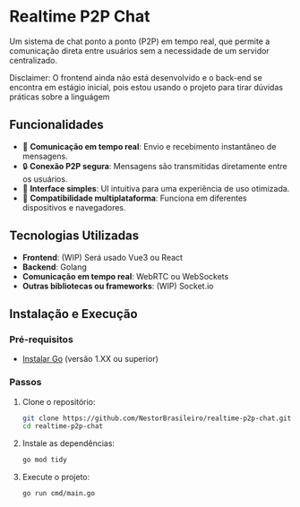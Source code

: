 # Realtime P2P Chat  

Um sistema de chat ponto a ponto (P2P) em tempo real, que permite a comunicação direta entre usuários sem a necessidade de um servidor centralizado.  

Disclaimer: O frontend ainda não está desenvolvido e o back-end se encontra em estágio inicial, pois estou usando o projeto para tirar dúvidas práticas sobre a linguágem

## Funcionalidades  

- 📡 **Comunicação em tempo real**: Envio e recebimento instantâneo de mensagens.  
- 🔒 **Conexão P2P segura**: Mensagens são transmitidas diretamente entre os usuários.  
- 💬 **Interface simples**: UI intuitiva para uma experiência de uso otimizada.  
- 📱 **Compatibilidade multiplataforma**: Funciona em diferentes dispositivos e navegadores.  

## Tecnologias Utilizadas  

- **Frontend**: (WIP) Será usado Vue3 ou React 
- **Backend**: Golang
- **Comunicação em tempo real**: WebRTC ou WebSockets  
- **Outras bibliotecas ou frameworks**: (WIP) Socket.io 

## Instalação e Execução  

### Pré-requisitos  

- [Instalar Go](https://golang.org/dl/) (versão 1.XX ou superior)  

### Passos  

1. Clone o repositório:  
   ```bash
   git clone https://github.com/NestorBrasileiro/realtime-p2p-chat.git
   cd realtime-p2p-chat
   
2. Instale as dependências:
   ```bash
   go mod tidy

3. Execute o projeto:
   ```bash
   go run cmd/main.go


